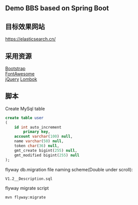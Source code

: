 ## Demo BBS based on Spring Boot

## 目标效果网站
https://elasticsearch.cn/

## 采用资源
[Bootstrap](https://getbootstrap.com/)  
[FontAwesome](https://fontawesome.com/)  
[jQuery](https://jquery.com/)
[Lombok](https://www.projectlombok.org/)

## 脚本
Create MySql table
```sql
create table user
(
	id int auto_increment
		primary key,
	account varchar(100) null,
	name varchar(50) null,
	token char(36) null,
	gmt_create bigint(255) null,
	gmt_modified bigint(255) null
);
```
flyway db.migration file naming scheme(Double under scroll):
```
V1.2__Description.sql
``` 
flyway migrate script
```bash
mvn flyway:migrate
```